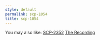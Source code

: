 ```yaml
---
style: default
permalink: scp-1054
title: scp-1054
---
```

You may also like:
[SCP-2352](http://scp-wiki.net/scp-2352)
[The Recording](http://scp-wiki.net/the-recording)